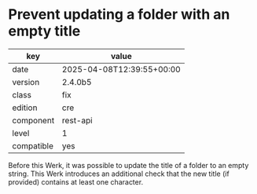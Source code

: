 [//]: # (werk v2)
# Prevent updating a folder with an empty title

key        | value
---------- | ---
date       | 2025-04-08T12:39:55+00:00
version    | 2.4.0b5
class      | fix
edition    | cre
component  | rest-api
level      | 1
compatible | yes


Before this Werk, it was possible to update the title of a folder to an
empty string. This Werk introduces an additional check that the new
title (if provided) contains at least one character.


